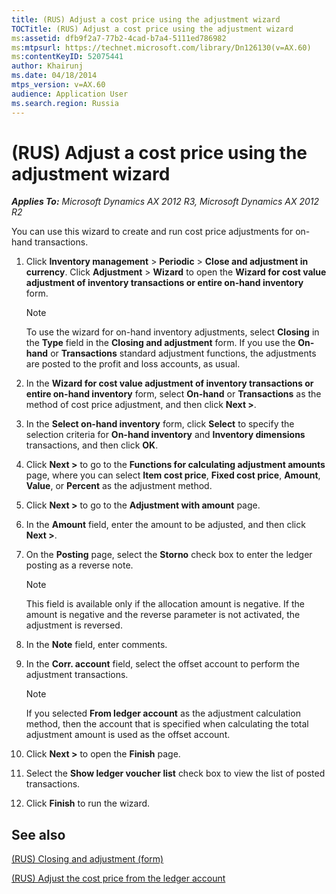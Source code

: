 ```yaml
---
title: (RUS) Adjust a cost price using the adjustment wizard
TOCTitle: (RUS) Adjust a cost price using the adjustment wizard
ms:assetid: dfb9f2a7-77b2-4cad-b7a4-5111ed786982
ms:mtpsurl: https://technet.microsoft.com/library/Dn126130(v=AX.60)
ms:contentKeyID: 52075441
author: Khairunj
ms.date: 04/18/2014
mtps_version: v=AX.60
audience: Application User
ms.search.region: Russia
---
```


# (RUS) Adjust a cost price using the adjustment wizard 


_**Applies To:** Microsoft Dynamics AX 2012 R3, Microsoft Dynamics AX 2012 R2_

You can use this wizard to create and run cost price adjustments for on-hand transactions.

1.  Click **Inventory management** \> **Periodic** \> **Close and adjustment in currency**. Click **Adjustment** \> **Wizard** to open the **Wizard for cost value adjustment of inventory transactions or entire on-hand inventory** form.
    

    > [!NOTE]
    > <P>To use the wizard for on-hand inventory adjustments, select <STRONG>Closing</STRONG> in the <STRONG>Type</STRONG> field in the <STRONG>Closing and adjustment</STRONG> form. If you use the <STRONG>On-hand</STRONG> or <STRONG>Transactions</STRONG> standard adjustment functions, the adjustments are posted to the profit and loss accounts, as usual.</P>



2.  In the **Wizard for cost value adjustment of inventory transactions or entire on-hand inventory** form, select **On-hand** or **Transactions** as the method of cost price adjustment, and then click **Next \>**.

3.  In the **Select on-hand inventory** form, click **Select** to specify the selection criteria for **On-hand inventory** and **Inventory dimensions** transactions, and then click **OK**.

4.  Click **Next \>** to go to the **Functions for calculating adjustment amounts** page, where you can select **Item cost price**, **Fixed cost price**, **Amount**, **Value**, or **Percent** as the adjustment method.

5.  Click **Next \>** to go to the **Adjustment with amount** page.

6.  In the **Amount** field, enter the amount to be adjusted, and then click **Next \>**.

7.  On the **Posting** page, select the **Storno** check box to enter the ledger posting as a reverse note.
    

    > [!NOTE]
    > <P>This field is available only if the allocation amount is negative. If the amount is negative and the reverse parameter is not activated, the adjustment is reversed.</P>



8.  In the **Note** field, enter comments.

9.  In the **Corr. account** field, select the offset account to perform the adjustment transactions.
    

    > [!NOTE]
    > <P>If you selected <STRONG>From ledger account</STRONG> as the adjustment calculation method, then the account that is specified when calculating the total adjustment amount is used as the offset account.</P>



10. Click **Next \>** to open the **Finish** page.

11. Select the **Show ledger voucher list** check box to view the list of posted transactions.

12. Click **Finish** to run the wizard.

## See also

[(RUS) Closing and adjustment (form)](https://technet.microsoft.com/library/jj711629\(v=ax.60\))

[(RUS) Adjust the cost price from the ledger account](rus-adjust-the-cost-price-from-the-ledger-account.md)

  



